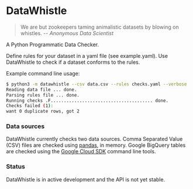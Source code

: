 # DataWhistle

> We are but zookeepers taming animalistic datasets by blowing on whistles.
> -- <cite>Anonymous Data Scientist</cite>

A Python Programmatic Data Checker.

Define rules for your dataset in a yaml file (see example.yaml).  Use
DataWhistle to check if a dataset conforms to the rules.

Example command line usage:

```sh
$ python3 -m datawhistle --csv data.csv --rules checks.yaml --verbose
Reading data file ... done.
Parsing rules file ... done.
Running checks .F....................................... done.
Checks failed (1):
want 0 duplicate rows, got 2
```

### Data sources

DataWhistle currently checks two data sources. Comma Separated Value
(CSV) files are checked using [pandas](https://pandas.pydata.org),
in memory. Google BigQuery tables are checked using the
[Google Cloud SDK](https://cloud.google.com/sdk/install) command line
tools.

### Status

DataWhistle is in active development and the API is not yet stable.
